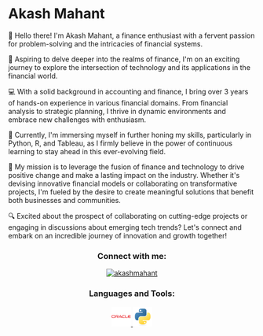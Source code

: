 <!DOCTYPE html>
<html lang="en">
<head>
<meta charset="UTF-8">
<meta name="viewport" content="width=device-width, initial-scale=1.0">
</head>
<body>

# Akash Mahant

👋 Hello there! I'm Akash Mahant, a finance enthusiast with a fervent passion for problem-solving and the intricacies of financial systems.

🚀 Aspiring to delve deeper into the realms of finance, I'm on an exciting journey to explore the intersection of technology and its applications in the financial world.

💻 With a solid background in accounting and finance, I bring over 3 years of hands-on experience in various financial domains. From financial analysis to strategic planning, I thrive in dynamic environments and embrace new challenges with enthusiasm.

🌱 Currently, I'm immersing myself in further honing my skills, particularly in Python, R, and Tableau, as I firmly believe in the power of continuous learning to stay ahead in this ever-evolving field.

🎯 My mission is to leverage the fusion of finance and technology to drive positive change and make a lasting impact on the industry. Whether it's devising innovative financial models or collaborating on transformative projects, I'm fueled by the desire to create meaningful solutions that benefit both businesses and communities.

🔍 Excited about the prospect of collaborating on cutting-edge projects or engaging in discussions about emerging tech trends? Let's connect and embark on an incredible journey of innovation and growth together!

<h3 align="center">Connect with me:</h3>
<p align="center">
<a href="https://linkedin.com/in/akashmahant" target="_blank"><img src="https://raw.githubusercontent.com/rahuldkjain/github-profile-readme-generator/master/src/images/icons/Social/linked-in-alt.svg" alt="akashmahant" height="30" width="40" /></a>
</p>

<h3 align="center">Languages and Tools:</h3>
<p align="center"> 
<a href="https://www.oracle.com/" target="_blank" rel="noreferrer"> 
<img src="https://raw.githubusercontent.com/devicons/devicon/master/icons/oracle/oracle-original.svg" alt="oracle" width="40" height="40"/> 
</a> 
<a href="https://www.python.org" target="_blank" rel="noreferrer"> 
<img src="https://raw.githubusercontent.com/devicons/devicon/master/icons/python/python-original.svg" alt="python" width="40" height="40"/> 
</a> 
</p>

</body>
</html>
